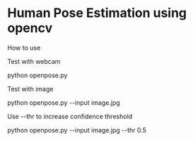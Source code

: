 # Human Pose Estimation using opencv

How to use

Test with webcam

python openpose.py

Test with image

python openpose.py --input image.jpg

Use --thr to increase confidence threshold

python openpose.py --input image.jpg --thr 0.5
